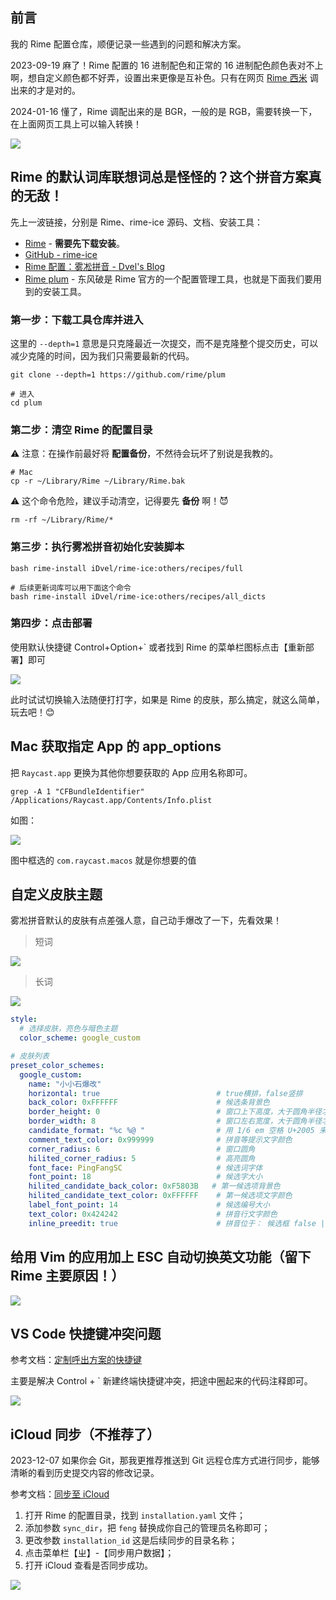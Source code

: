 ## 前言

我的 Rime 配置仓库，顺便记录一些遇到的问题和解决方案。

2023-09-19 麻了！Rime 配置的 16 进制配色和正常的 16 进制配色颜色表对不上啊，想自定义颜色都不好弄，设置出来更像是互补色。只有在网页 [Rime 西米](https://fxliang.github.io/RimeSeeMe/) 调出来的才是对的。

2024-01-16 懂了，Rime 调配出来的是 BGR，一般的是 RGB，需要转换一下，在上面网页工具上可以输入转换！

![](https://cdn.jsdelivr.net/gh/fengstats/blogcdn@main/2024/Rime%20BGR%20and%20RGB.png)

## Rime 的默认词库联想词总是怪怪的？这个拼音方案真的无敌！

先上一波链接，分别是 Rime、rime-ice 源码、文档、安装工具：

- [Rime](https://rime.im/) - **需要先下载安装**。
- [GitHub - rime-ice](https://github.com/iDvel/rime-ice)
- [Rime 配置：雾凇拼音 - Dvel's Blog](https://dvel.me/posts/rime-ice/)
- [Rime plum](https://github.com/rime/plum) - 东风破是 Rime 官方的一个配置管理工具，也就是下面我们要用到的安装工具。

### 第一步：下载工具仓库并进入

这里的 `--depth=1` 意思是只克隆最近一次提交，而不是克隆整个提交历史，可以减少克隆的时间，因为我们只需要最新的代码。

```shell
git clone --depth=1 https://github.com/rime/plum

# 进入
cd plum
```

### 第二步：清空 Rime 的配置目录

⚠️ 注意️：在操作前最好将 **配置备份**，不然待会玩坏了别说是我教的。

```shell
# Mac
cp -r ~/Library/Rime ~/Library/Rime.bak
```

⚠️ 这个命令危险，建议手动清空，记得要先 **备份** 啊！😈

```shell
rm -rf ~/Library/Rime/*
```

### 第三步：执行雾凇拼音初始化安装脚本

```shell
bash rime-install iDvel/rime-ice:others/recipes/full

# 后续更新词库可以用下面这个命令
bash rime-install iDvel/rime-ice:others/recipes/all_dicts
```

### 第四步：点击部署

使用默认快捷键 Control+Option+\` 或者找到 Rime 的菜单栏图标点击【重新部署】即可

![](https://cdn.jsdelivr.net/gh/fengstats/blogcdn@main/2023/Rime%20%E9%83%A8%E7%BD%B2.png)

此时试试切换输入法随便打打字，如果是 Rime 的皮肤，那么搞定，就这么简单，玩去吧！😊

## Mac 获取指定 App 的 app_options

把 `Raycast.app` 更换为其他你想要获取的 App 应用名称即可。

```shell
grep -A 1 "CFBundleIdentifier" /Applications/Raycast.app/Contents/Info.plist
```

如图：

![](https://cdn.jsdelivr.net/gh/fengstats/blogcdn@main/2023/grep%20%E8%8E%B7%E5%8F%96%20Mac%20%E5%BA%94%E7%94%A8%20app_options.png)

图中框选的 `com.raycast.macos` 就是你想要的值

## 自定义皮肤主题

雾凇拼音默认的皮肤有点差强人意，自己动手爆改了一下，先看效果！

> 短词

![](https://cdn.jsdelivr.net/gh/fengstats/blogcdn@main/2023/Rime%20%E8%87%AA%E5%AE%9A%E4%B9%89%E7%9A%AE%E8%82%A4%E6%95%88%E6%9E%9C%E7%9F%AD%E8%AF%8D.png)

> 长词

![](https://cdn.jsdelivr.net/gh/fengstats/blogcdn@main/2023/Rime%20%E8%87%AA%E5%AE%9A%E4%B9%89%E7%9A%AE%E8%82%A4%E6%95%88%E6%9E%9C%E9%95%BF%E8%AF%8D.png)

```yaml
style:
  # 选择皮肤，亮色与暗色主题
  color_scheme: google_custom

# 皮肤列表
preset_color_schemes:
  google_custom:
    name: "小小石爆改"
    horizontal: true                          # true横排，false竖排
    back_color: 0xFFFFFF                      # 候选条背景色
    border_height: 0                          # 窗口上下高度，大于圆角半径才生效
    border_width: 8                           # 窗口左右宽度，大于圆角半径才生效
    candidate_format: "%c %@ "                # 用 1/6 em 空格 U+2005 来控制编号 %c 和候选词 %@ 前后的空间
    comment_text_color: 0x999999              # 拼音等提示文字颜色
    corner_radius: 6                          # 窗口圆角
    hilited_corner_radius: 5                  # 高亮圆角
    font_face: PingFangSC                     # 候选词字体
    font_point: 18                            # 候选字大小
    hilited_candidate_back_color: 0xF5803B   # 第一候选项背景色
    hilited_candidate_text_color: 0xFFFFFF    # 第一候选项文字颜色
    label_font_point: 14                      # 候选编号大小
    text_color: 0x424242                      # 拼音行文字颜色
    inline_preedit: true                      # 拼音位于： 候选框 false | 行内 true
```

## 给用 Vim 的应用加上 ESC 自动切换英文功能（留下 Rime 主要原因！）

![](https://cdn.jsdelivr.net/gh/fengstats/blogcdn@main/2023/Rime%20%E8%AE%BE%E7%BD%AE%20Vim%20%E6%A8%A1%E5%BC%8F.png)

## VS Code 快捷键冲突问题

参考文档：[定制呼出方案的快捷键](https://github.com/rime/home/wiki/CustomizationGuide#%E4%B8%80%E4%BE%8B%E5%AE%9A%E8%A3%BD%E5%96%9A%E5%87%BA%E6%96%B9%E6%A1%88%E9%81%B8%E5%96%AE%E7%9A%84%E5%BF%AB%E6%8D%B7%E9%8D%B5)

主要是解决 Control + \` 新建终端快捷键冲突，把途中圈起来的代码注释即可。

![](https://cdn.jsdelivr.net/gh/fengstats/blogcdn@main/2023/Rime%20%E6%B3%A8%E9%87%8A%E6%96%B9%E6%A1%88%E9%80%89%E6%8B%A9%E5%BF%AB%E6%8D%B7%E9%94%AE.png)

## iCloud 同步（不推荐了）

2023-12-07 如果你会 Git，那我更推荐推送到 Git 远程仓库方式进行同步，能够清晰的看到历史提交内容的修改记录。

参考文档：[同步至 iCloud](https://github.com/ssnhd/rime#%E5%90%8C%E6%AD%A5%E8%87%B3-icloud)

1. 打开 Rime 的配置目录，找到 `installation.yaml` 文件；
2. 添加参数 `sync_dir`，把 `feng` 替换成你自己的管理员名称即可；
3. 更改参数 `installation_id` 这是后续同步的目录名称；
4. 点击菜单栏【ㄓ】-【同步用户数据】；
5. 打开 iCloud 查看是否同步成功。

![](https://cdn.jsdelivr.net/gh/fengstats/blogcdn@main/2023/Rime-%E5%90%8C%E6%AD%A5%20iCloud.png)
